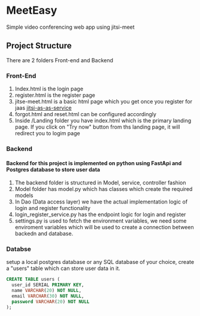 # MeetEasy
Simple video conferencing web app using jitsi-meet
## Project Structure

There are 2 folders Front-end and Backend
### Front-End
1. Index.html is the login page
2. register.html is the register page
3. jitse-meet.html is a basic html page which you get once you register for jaas [jitsi-as-as-service](https://jaas.8x8.vc/#/)
4. forgot.html and reset.html can be configured accordingly
5. Inside /Landing folder you have index.html which is the primary landing page. If you click on "Try now" button from ths landing page, it will redirect you to logim page

### Backend
#### Backend for this project is implemented on python using FastApi and Postgres database to store user data
1. The backend folder is structured in Model, service, controller fashion
2. Model folder has model.py which has classes which create the required models
3. In Dao (Data access layer) we have the actual implementation logic of login and register functionality
4. login_register_service.py has the endpoint logic for login and register
5. settings.py is used to fetch the environment variables, we need some enviroment variables which will be used to create a connection between backedn and database.

### Databse 
setup a local postgres database or any SQL database of your choice, create a "users" table which can store user data in it.
```sql
CREATE TABLE users (
  user_id SERIAL PRIMARY KEY,
  name VARCHAR(20) NOT NULL,
  email VARCHAR(30) NOT NULL,
  password VARCHAR(20) NOT NULL
);
```


